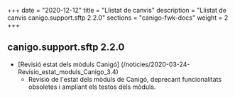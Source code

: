 +++
date        = "2020-12-12"
title       = "Llistat de canvis"
description = "Llistat de canvis canigo.support.sftp 2.2.0"
sections    = "canigo-fwk-docs"
weight		= 2
+++

## canigo.support.sftp 2.2.0

- [Revisió estat dels mòduls Canigó] (/noticies/2020-03-24-Revisio_estat_moduls_Canigo_3.4)
   - Revisió de l'estat dels mòduls de Canigó, deprecant funcionalitats obsoletes i ampliant els testos dels mòduls.